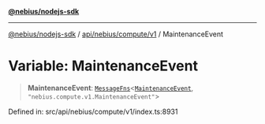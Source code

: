 [**@nebius/nodejs-sdk**](../../../../../README.md)

---

[@nebius/nodejs-sdk](../../../../../README.md) / [api/nebius/compute/v1](../README.md) / MaintenanceEvent

# Variable: MaintenanceEvent

> **MaintenanceEvent**: [`MessageFns`](../../../../../runtime/protos/core/interfaces/MessageFns.md)\<[`MaintenanceEvent`](../interfaces/MaintenanceEvent.md), `"nebius.compute.v1.MaintenanceEvent"`\>

Defined in: src/api/nebius/compute/v1/index.ts:8931
